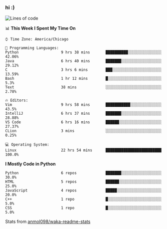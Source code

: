 ### hi :)

<!--START_SECTION:waka-->
![Lines of code](https://img.shields.io/badge/From%20Hello%20World%20I%27ve%20Written-776856%20lines%20of%20code-blue)

📊 **This Week I Spent My Time On** 

```text
⌚︎ Time Zone: America/Chicago

💬 Programming Languages: 
Python                   9 hrs 38 mins       ██████████░░░░░░░░░░░░░░░   42.06% 
Java                     6 hrs 40 mins       ███████░░░░░░░░░░░░░░░░░░   29.12% 
C                        3 hrs 6 mins        ███░░░░░░░░░░░░░░░░░░░░░░   13.59% 
Bash                     1 hr 12 mins        █░░░░░░░░░░░░░░░░░░░░░░░░   5.3% 
Text                     38 mins             ░░░░░░░░░░░░░░░░░░░░░░░░░   2.78%

🔥 Editors: 
Vim                      9 hrs 58 mins       ███████████░░░░░░░░░░░░░░   43.5% 
IntelliJ                 6 hrs 37 mins       ███████░░░░░░░░░░░░░░░░░░   28.88% 
VS Code                  6 hrs 16 mins       ██████░░░░░░░░░░░░░░░░░░░   27.37% 
CLion                    3 mins              ░░░░░░░░░░░░░░░░░░░░░░░░░   0.25%

💻 Operating System: 
Linux                    22 hrs 54 mins      █████████████████████████   100.0%

```

**I Mostly Code in Python** 

```text
Python                   6 repos             ███████░░░░░░░░░░░░░░░░░░   30.0% 
HTML                     5 repos             ██████░░░░░░░░░░░░░░░░░░░   25.0% 
JavaScript               4 repos             █████░░░░░░░░░░░░░░░░░░░░   20.0% 
C++                      1 repo              █░░░░░░░░░░░░░░░░░░░░░░░░   5.0% 
CSS                      1 repo              █░░░░░░░░░░░░░░░░░░░░░░░░   5.0%

```



<!--END_SECTION:waka-->

Stats from [anmol098/waka-readme-stats](https://github.com/anmol098/waka-readme-stats)